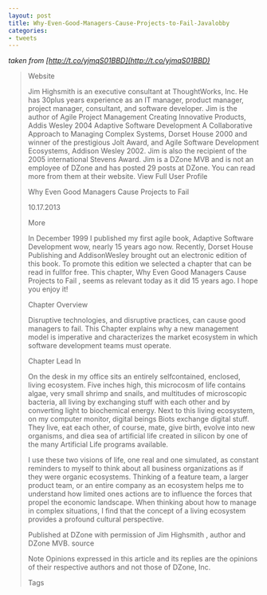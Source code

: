 ```yaml
---
layout: post
title: Why-Even-Good-Managers-Cause-Projects-to-Fail-Javalobby
categories:
- tweets
---
```

*taken from [http://t.co/yjmqS01BBD](http://t.co/yjmqS01BBD)*
>Website
>
>Jim Highsmith is an executive consultant at ThoughtWorks, Inc.  He has 30plus years experience as an IT manager, product manager, project manager, consultant, and software developer.  Jim is the author of Agile Project Management Creating Innovative Products, Addis Wesley 2004 Adaptive Software Development A Collaborative Approach to Managing Complex Systems, Dorset House 2000 and winner of the prestigious Jolt Award, and Agile Software Development Ecosystems, Addison Wesley 2002.  Jim is also the recipient of the 2005 international Stevens Award.  Jim is a DZone MVB and is not an employee of DZone and has posted 29 posts at DZone. You can read more from them at their website. View Full User Profile
>
>Why Even Good Managers Cause Projects to Fail
>
>10.17.2013
>
> More
>
>In December 1999 I published my first agile book, Adaptive Software Development wow, nearly 15 years ago now. Recently, Dorset House Publishing and AddisonWesley brought out an electronic edition of this book. To promote this edition we selected a chapter that can be read in fullfor free. This chapter, Why Even Good Managers Cause Projects to Fail , seems as relevant today as it did 15 years ago. I hope you enjoy it!
>
>Chapter Overview
>
>Disruptive technologies, and disruptive practices, can cause good managers to fail. This Chapter explains why a new management model is imperative and characterizes the market ecosystem in which software development teams must operate.
>
>Chapter Lead In
>
>On the desk in my office sits an entirely selfcontained, enclosed, living ecosystem. Five inches high, this microcosm of life contains algae, very small shrimp and snails, and multitudes of microscopic bacteria, all living by exchanging stuff with each other and by converting light to biochemical energy. Next to this living ecosystem, on my computer monitor, digital beings Biots exchange digital stuff. They live, eat each other, of course, mate, give birth, evolve into new organisms, and diea sea of artificial life created in silicon by one of the many Artificial Life programs available.
>
>I use these two visions of life, one real and one simulated, as constant reminders to myself to think about all business organizations as if they were organic ecosystems. Thinking of a feature team, a larger product team, or an entire company as an ecosystem helps me to understand how limited ones actions are to influence the forces that propel the economic landscape. When thinking about how to manage in complex situations, I find that the concept of a living ecosystem provides a profound cultural perspective.
>
>Published at DZone with permission of Jim Highsmith , author and DZone MVB.  source 
>
>Note Opinions expressed in this article and its replies are the opinions of their respective authors and not those of DZone, Inc.
>
>Tags
>
>